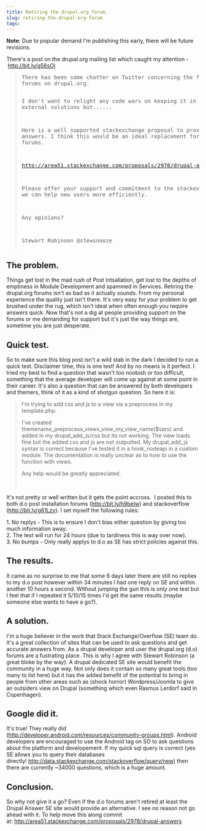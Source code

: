```yaml
---
title: Retiring the drupal.org forum.
slug: retiring-the-drupal-org-forum
tags:
---
```

<p><strong>Note</strong>: Due to popular demand I&#39;m publishing this early, there will be future revisions.</p><p>There&#39;s a post on the drupal.org mailing list which caught my attention -&nbsp;<a href="http://bit.ly/g56sOj" target="_blank">http://bit.ly/g56sOj</a></p><blockquote>
<pre>
There has been some chatter on Twitter concerning the future of the
forums on drupal.org.

I don&#39;t want to relight any code wars on keeping it in house or using
external solutions but......

Here is a well supported stackexchange proposal to provide Drupal
answers. I think this would be an ideal replacement for the Drupal.org
forums.

<a href="http://area51.stackexchange.com/proposals/2978/drupal-answers">http://area51.stackexchange.com/proposals/2978/drupal-answers</a>

Please offer your support and commitment to the stackexchange site so
we can help new users more efficiently.

Any opinions?

Stewart Robinson
@stewsnooze
</pre>
</blockquote><h2>The problem.</h2><p>Things get lost in the mad rush of Post Intsallation, get lost to the depths of emptiness in Module Development and spammed in Services. Retiring the drupal.org forums isn&#39;t as bad as it actually sounds. From my personal experience the quality just isn&#39;t there. It&#39;s very easy for your problem to get brushed under the rug, which isn&#39;t ideal when often enough you require answers quick. Now that&#39;s not a dig at people providing support on the forums or me demanding for support but it&#39;s just the way things are, sometime you are just desperate.</p><h2>Quick test.</h2><p>So to make sure this blog post isn&#39;t a wild stab in the dark I decided to run a quick test. Disclaimer time, this is one test! And by no means is it perfect. I tried my best to find a question that wasn&#39;t too noobish or too difficult, something that the average developer will come up against at some point in their career. It&#39;s also a question that can be answered by both developers and themers, think of it as a kind of shotgun question. So here it is:</p><blockquote><p style="margin-top: 0px; margin-right: 0px; margin-bottom: 1em; margin-left: 0px; padding-top: 0px; padding-right: 0px; padding-bottom: 0px; padding-left: 0px; border-top-width: 0px; border-right-width: 0px; border-bottom-width: 0px; border-left-width: 0px; border-style: initial; border-color: initial; font-size: 14px; vertical-align: baseline; background-image: initial; background-attachment: initial; background-origin: initial; background-clip: initial; background-color: transparent; clear: both; word-wrap: break-word; background-position: initial initial; background-repeat: initial initial; ">I&#39;m trying to add css and js to a view via a preprocess in my template.php.</p><p style="margin-top: 0px; margin-right: 0px; margin-bottom: 1em; margin-left: 0px; padding-top: 0px; padding-right: 0px; padding-bottom: 0px; padding-left: 0px; border-top-width: 0px; border-right-width: 0px; border-bottom-width: 0px; border-left-width: 0px; border-style: initial; border-color: initial; font-size: 14px; vertical-align: baseline; background-image: initial; background-attachment: initial; background-origin: initial; background-clip: initial; background-color: transparent; clear: both; word-wrap: break-word; background-position: initial initial; background-repeat: initial initial; ">I&#39;ve created themename_preprocess_views_view_my_view_name($vars) and added in my drupal_add_js/css but its not working. The view loads fine but the added css and js are not outputted. My drupal_add_js syntax is correct because I&#39;ve tested it in a hook_nodeapi in a custom module. The documentation is really unclear as to how to use the function with views.</p><p style="margin-top: 0px; margin-right: 0px; margin-bottom: 1em; margin-left: 0px; padding-top: 0px; padding-right: 0px; padding-bottom: 0px; padding-left: 0px; border-top-width: 0px; border-right-width: 0px; border-bottom-width: 0px; border-left-width: 0px; border-style: initial; border-color: initial; font-size: 14px; vertical-align: baseline; background-image: initial; background-attachment: initial; background-origin: initial; background-clip: initial; background-color: transparent; clear: both; word-wrap: break-word; background-position: initial initial; background-repeat: initial initial; ">Any help would be greatly appreciated.</p><p style="margin-top: 0px; margin-right: 0px; margin-bottom: 1em; margin-left: 0px; padding-top: 0px; padding-right: 0px; padding-bottom: 0px; padding-left: 0px; border-top-width: 0px; border-right-width: 0px; border-bottom-width: 0px; border-left-width: 0px; border-style: initial; border-color: initial; font-size: 14px; vertical-align: baseline; background-image: initial; background-attachment: initial; background-origin: initial; background-clip: initial; background-color: transparent; clear: both; word-wrap: break-word; background-position: initial initial; background-repeat: initial initial; ">&nbsp;</p></blockquote><p>It&#39;s not pretty or well written but it gets the point accross. &nbsp;I posted this to both d.o post installation forums (<a href="http://bit.ly/h9beIw">http://bit.ly/h9beIw</a>) and stackoverflow (<a href="http://bit.ly/g61Lzv">http://bit.ly/g61Lzv</a>). I set myself the following rules:</p><p>1. No replys - This is to ensure I don&#39;t bias either question by giving too much information away.<br />2. The test will run for 24 hours (due to tardiness this is way over now).<br />3. No bumps - Only really applys to d.o as SE has strict policies against this.</p><h2>The results.</h2><p>It came as no surprise to me that some 6 days later there are still no replies to my d.o post however within 34 minutes I had one reply on SE and within another 10 hours a second. Without jumping the gun this is only one test but I feel that if I repeated it 5/10/15 times I&#39;d get the same results (maybe someone else wants to have a go?).</p><h2>A solution.</h2><p>I&#39;m a huge believer in the work that Stack Exchange/Overflow (SE) team do. It&#39;s a great collection of sites that can be used to ask questions and get accurate answers from. As a drupal developer and user the drupal.org (d.o) forums are a fustrating place. This is why I agree with Stewart Robinson (a great bloke by the way). A drupal dedicated SE site would benefit the community in a huge way. Not only does it contain so many great tools (too many to list here) but it has the added benefit of the potential to bring in people from other areas such as (shock horror) Wordpress/Joomla to give an outsiders view on Drupal (something which even Rasmus Lerdorf said in Copenhagen).</p><h2>Google did it.</h2><p>It&#39;s true! They really did (<a href="http://developer.android.com/resources/community-groups.html">http://developer.android.com/resources/community-groups.html</a>). Android developers are encouraged to use the Android tag on SO to ask questions about the platform and developement. If my quick sql query is correct (yes SE allows you to query their databases directly!&nbsp;<a href="http://data.stackexchange.com/stackoverflow/query/new">http://data.stackexchange.com/stackoverflow/query/new</a>) then there are currently ~34000 questions, which is a huge amount.</p><h2>Conclusion.</h2><p>So why not give it a go? Even if the d.o forums aren&#39;t retired at least the Drupal Answer SE site would provide an alternative. I see no reason not go ahead with it. To help move this along commit at:&nbsp;<a href="http://area51.stackexchange.com/proposals/2978/drupal-answers">http://area51.stackexchange.com/proposals/2978/drupal-answers</a></p>
